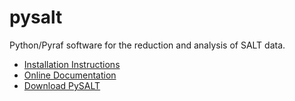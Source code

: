 pysalt
======

Python/Pyraf software for the reduction and analysis of SALT data.

* [Installation Instructions](https://github.com/saltastro/pysalt/wiki/Installation-Instructions)
* [Online Documentation](http://pysalt.salt.ac.za/docs/index.html)
* [Download PySALT](http://pysalt.salt.ac.za/versions/pysalt.v0.47.tar.gz)
